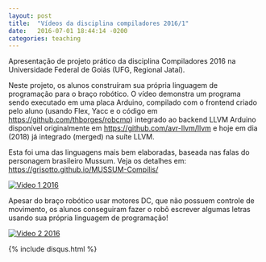 ```yaml
---
layout: post
title:  "Vídeos da disciplina compiladores 2016/1"
date:   2016-07-01 18:44:14 -0200
categories: teaching 
---
```


Apresentação de projeto prático da disciplina Compiladores 2016 na Universidade Federal de Goiás (UFG, Regional Jataí). 

Neste projeto, os alunos construíram sua própria linguagem de programação para o braço robótico. O vídeo demonstra um programa sendo executado em uma placa Arduino, compilado com o frontend criado pelo aluno (usando Flex, Yacc e o código em <https://github.com/thborges/robcmp>) integrado ao backend LLVM Arduino disponível originalmente em <https://github.com/avr-llvm/llvm> e hoje em dia (2018) já integrado (merged) na suíte LLVM.


Esta foi uma das linguagens mais bem elaboradas, baseada nas falas do personagem brasileiro Mussum. Veja os detalhes em: https://grisotto.github.io/MUSSUM-Compilis/

[![Video 1 2016](https://img.youtube.com/vi/a5fkYkQ6bhI/0.jpg)](https://www.youtube.com/watch?v=a5fkYkQ6bhI)

Apesar do braço robótico usar motores DC, que não possuem controle de movimento, os alunos conseguiram fazer o robô escrever algumas letras usando sua própria linguagem de programação!

[![Video 2 2016](https://img.youtube.com/vi/ahtgTIoUnZ0/0.jpg)](https://www.youtube.com/watch?v=ahtgTIoUnZ0)

{% include disqus.html %}
